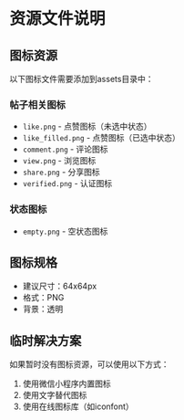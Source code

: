 # 资源文件说明

## 图标资源

以下图标文件需要添加到assets目录中：

### 帖子相关图标
- `like.png` - 点赞图标（未选中状态）
- `like_filled.png` - 点赞图标（已选中状态）
- `comment.png` - 评论图标
- `view.png` - 浏览图标
- `share.png` - 分享图标
- `verified.png` - 认证图标

### 状态图标
- `empty.png` - 空状态图标

## 图标规格
- 建议尺寸：64x64px
- 格式：PNG
- 背景：透明

## 临时解决方案
如果暂时没有图标资源，可以使用以下方式：
1. 使用微信小程序内置图标
2. 使用文字替代图标
3. 使用在线图标库（如iconfont） 
